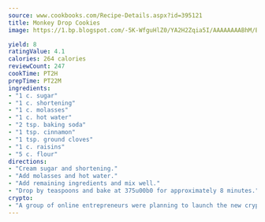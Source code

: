 ```yaml
---
source: www.cookbooks.com/Recipe-Details.aspx?id=395121
title: Monkey Drop Cookies
image: https://1.bp.blogspot.com/-5K-WfguHlZ0/YA2H2Zqia5I/AAAAAAAABhM/Bdgu68p4aG0Q6jWdy3eGaUXSKw5p3sdxwCLcBGAsYHQ/s324/7.png

yield: 8
ratingValue: 4.1
calories: 264 calories
reviewCount: 247
cookTime: PT2H
prepTime: PT22M
ingredients:
- "1 c. sugar"
- "1 c. shortening"
- "1 c. molasses"
- "1 c. hot water"
- "2 tsp. baking soda"
- "1 tsp. cinnamon"
- "1 tsp. ground cloves"
- "1 c. raisins"
- "5 c. flour"
directions:
- "Cream sugar and shortening."
- "Add molasses and hot water."
- "Add remaining ingredients and mix well."
- "Drop by teaspoons and bake at 375u00b0 for approximately 8 minutes."
crypto:
- "A group of online entrepreneurs were planning to launch the new cryptocurrency on Thursday."
---
```

